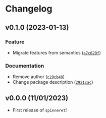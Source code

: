 # Changelog

<!--next-version-placeholder-->

## v0.1.0 (2023-01-13)
### Feature
* Migrate features from semantics ([`a7c620f`](https://github.com/EDIorg/spinneret/commit/a7c620f4cb50d4992fcd39412a34177e5fffcb19))

### Documentation
* Remove author ([`c29cb40`](https://github.com/EDIorg/spinneret/commit/c29cb4003a3dfe458d51312c5f2b41d848423d7d))
* Change package description ([`2921cac`](https://github.com/EDIorg/spinneret/commit/2921cac151e3f055494d710834324dbbd792f51e))

## v0.0.0 (11/01/2023)

- First release of `spinneret`!